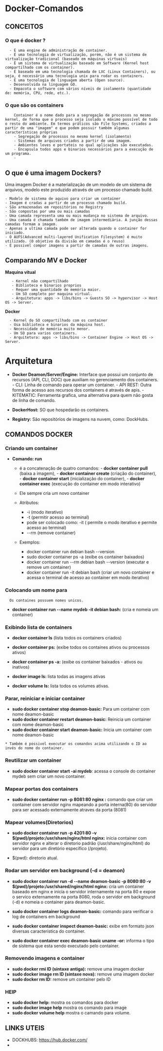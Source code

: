 # Docker-Comandos

## CONCEITOS

### O que é docker ?
      
      - É uma engine de administração de container. 
      - É uma tecnologia de virtualização, porém, não é um sistema de virtualização tradicional (baseado em máquinas virtuais)
      - É um sistema de virtualização baseado em Software (Kernel host compartilhado com os container).
      - É baseado em uma tecnologia chamada de LXC (Linux Containers), ou seja, é necessário uma tecnologia unix para rodar os containers.
      - É uma tecnologia de linguagem aberta (Open source).
      - Desenvolvida na linguagem GO.
      - Empacota o software com vários níveis de isolamento (quantidade de: memória, CPU, rede, etc.).

### O que são os containers
        Container é o nome dado para a segregação de processos no mesmo kernel, de forma que o processo seja isolado o máximo possível de todo o resto do ambiente. Em termos práticos são File Systems, criados a partir de uma "imagem" e que podem possuir também algumas características próprias
        - Segregação de processos no mesmo kernel (isolamento)
        - Sistemas de arquivos criados a partir de uma imagem.
        - Ambientes leves e portateis no qual aplicações são executadas.
        - Encapsula todos apps e binarios necessários para a execução de um programa.
        - 


## O que é uma imagem Dockers?
Uma imagem Docker é a materialização de um modelo de um sistema de arquivos, modelo este
produzido através de um processo chamado build.

    - Modelo de sistema de aquivo para criar um container
    - Imagem é cradas a partir de um processo chamado build.
    - São armazenadas em repositórios no Registry
    - São compostas por uma ou mais camadas
    - Uma camada representa uma ou mais mudança no sistema de arquivo.
    - Uma camada é chamada também de imagem intermediária. A junção dessas camadas formam a imagem.
    - Apenas a ultima camada pode ser alterada quando o container for iniciado.
    - O AUFS(Advanced multi-layered Unification Filesystem) é muito utilizado. (O objetivo da divisão em camadas é o reuso)
    - É possivel compor imagens a partir de camadas de outras imagens. 

## Comparando MV e Docker   
   
   **Maquina vitual**
   
       - Kernel não compartilhado 
       - Biblioteca e binarios proprios
       - Requer uma quantidade de memória maior.
       - Um SO completo por maquina virtual.
       - Arquitetura: apps -> libs/bins -> Guests SO -> hypervisor -> Host OS -> Server.
    
   **Docker**
   
      - Kernel do SO compartilhado com os container
      - Usa biblioteca e binarios da máquina host.
      - Necessidade de memória muito menor.
      - Um SO para varios containers.
      - Arquitetura: apps -> libs/bins -> Container Engine -> Host OS -> Server.


# Arquitetura


 - **Docker Deamon/Server/Engine:** Interface que possui um conjunto de recursos (API, CLI, DOC) que auxiliam no gerenciamento dos containers.
          - CLI: Linha de comando para operar um container.
          - API REST: Outra forma de acesso aos recursos dos containers é através de apis.
          - KITEMATIC: Ferramenta grafica, uma alternativa para quem não gosta de linha de comando.

 - **DockerHost:**  SO que hospedarão os containers.
 
 - **Registry:** São repositórios de imagens na nuvem, como: DockHubs.



## COMANDOS DOCKER


### Criando um container

- **Comando: run**  
    - é a concatenação de quatro comandos: 
            - **docker container pull**  (baixa a imagem), 
            - **docker container create** (criação do container),
            - **docker container start** (inicialização do container), 
            - **docker container exec** (execução do container em modo interativo) 
    
    - Ele sempre cria um novo container
    
    - Atributos:
        - -i (modo iterativo)
        - -t (permitir acesso ao terminal)
        -  pode ser colocado como: -it ( permite o modo iterativo e permite acesso  ao terminal)
        - --rm (remove container)
        
     - Exemplos:
         - docker container run debian bash --version
         - sudo docker container ps -a   (exibe os container baixados)
         - docker container run --rm debian  bash --version (executar e remove um container)
         - docker container run -it debian bash  (criar um novo container e acessa o terminal de acesso ao container em modo iterativo)
         
         
### Colocando um nome para  
      Os containes possuem nomes unicos.
         
   - **docker container run --name mydeb -it debian bash:**  (cria e nomeia um container)  

### Exibindo lista de containers
    
   - **docker container ls** (lista todos os containers criados)
   - **docker container ps:** (exibe todos os containes ativos ou processos ativos)
   - **docker container ps -a:** (exibe os container baixados - ativos ou inativos)
   
   - **docker image ls:** lista todas as imagens ativas 
   - **docker volume ls:** lista todos os volumes ativas.
    
### Parar, reiniciar e iniciar container
   - **sudo docker container stop deamon-basic:** Para um container com nome deamon-basic
   - **sudo docker container restart deamon-basic:** Reinicia um container com nome deamon-basic
   - **sudo docker container start deamon-basic:** Inicia um container com nome deamon-basic
    
    * Também é possivel executar os comandos acima utilizando o ID ao invés do nome do container.
      
### Reutilizar um container
   
   - **sudo docker container start -ai mydeb**: acessa o console do container mydeb sem criar um novo container.
   
### Mapear portas dos containers

   - **sudo docker container run -p 8081:80 nginx :** comando que criar um container com servidor nginx mapeando a porta interna(80) do servidor para ser acessado externamente atraves da porta (8081)

### Mapear volumes(Diretorios)

   - **sudo docker container run -p 4201:80 -v $(pwd)/projeto:/usr/share/nginx/html nginx:** inicia container com servidor nginx e alterar o diretorio padrão (/usr/share/nginx/html) do servidor para um diretório específico (/projeto).
   
   * $(pwd): diretorio atual.
   
### Rodar um servidor em background (-d = deamon)

  - **sudo docker container run -d --name deamon-basic -p 8080:80 -v $(pwd)/projeto:/usr/shared/nginx/html nginx:** cria um container baseado em nginx e inicia o servidor internamente na porta 80 e expoe o servico externamente na porta 8080, roda o servidor em background (-d) e nomeia o container para deamon-basic.
  
  -  **sudo docker container logs deamon-basic:** comando para verificar o log de containers em background
  
  -  **sudo docker container inspect deamon-basic:** exibe em formato json diversas caracteristica do container.
  
  -  **sudo docker container exec deamon-basic uname -or:**  informa o tipo de sistema que esta sendo executado pelo container.
  

### Removendo imagens e container

-  **sudo docker rmi ID (sintaxe antiga):** remove uma imagem docker
-  **sudo docker image rm ID (sintaxe nova):** remove uma imagem docker
-  **sudo docker rm ID:** remove um container pelo ID

   
### HElP

- **sudo docker help:**  mostra os comandos para docker 
- **sudo docker image help**  mostra os comando para image
- **sudo docker volume help**  mostra o camando para volume.

   
 ## LINKS UTEIS
 
 - DOCKHUBS: https://hub.docker.com/
 - 
 
   
 
 
